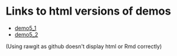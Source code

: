 # Links to html versions of demos

- [demo5_1](https://rawgit.com/avehtari/BDA_R_demos/master/demos_ch5/demo5_1.html)
- [demo5_2](https://rawgit.com/avehtari/BDA_R_demos/master/demos_ch5/demo5_2.html)

(Using rawgit as github doesn't display html or Rmd correctly)
